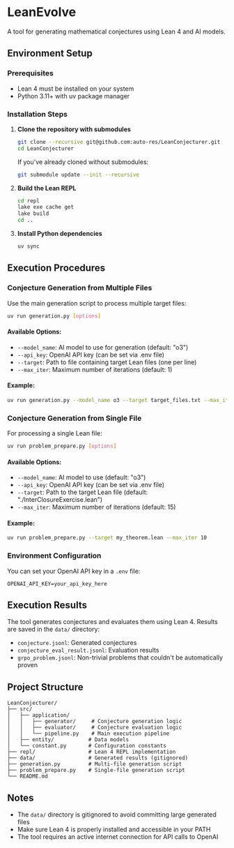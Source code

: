 # LeanEvolve

A tool for generating mathematical conjectures using Lean 4 and AI models.

## Environment Setup

### Prerequisites
- Lean 4 must be installed on your system
- Python 3.11+ with uv package manager

### Installation Steps

1. **Clone the repository with submodules**
   ```bash
   git clone --recursive git@github.com:auto-res/LeanConjecturer.git
   cd LeanConjecturer
   ```
   
   If you've already cloned without submodules:
   ```bash
   git submodule update --init --recursive
   ```

2. **Build the Lean REPL**
   ```bash
   cd repl
   lake exe cache get
   lake build
   cd ..
   ```

3. **Install Python dependencies**
   ```bash
   uv sync
   ```

## Execution Procedures

### Conjecture Generation from Multiple Files

Use the main generation script to process multiple target files:

```bash
uv run generation.py [options]
```

#### Available Options:
- `--model_name`: AI model to use for generation (default: "o3")
- `--api_key`: OpenAI API key (can be set via .env file)
- `--target`: Path to file containing target Lean files (one per line)
- `--max_iter`: Maximum number of iterations (default: 1)

#### Example:
```bash
uv run generation.py --model_name o3 --target target_files.txt --max_iter 5
```

### Conjecture Generation from Single File

For processing a single Lean file:

```bash
uv run problem_prepare.py [options]
```

#### Available Options:
- `--model_name`: AI model to use (default: "o3")
- `--api_key`: OpenAI API key (can be set via .env file)
- `--target`: Path to the target Lean file (default: "./InterClosureExercise.lean")
- `--max_iter`: Maximum number of iterations (default: 15)

#### Example:
```bash
uv run problem_prepare.py --target my_theorem.lean --max_iter 10
```

### Environment Configuration

You can set your OpenAI API key in a `.env` file:
```
OPENAI_API_KEY=your_api_key_here
```

## Execution Results

The tool generates conjectures and evaluates them using Lean 4. Results are saved in the `data/` directory:

- `conjecture.jsonl`: Generated conjectures
- `conjecture_eval_result.jsonl`: Evaluation results
- `grpo_problem.jsonl`: Non-trivial problems that couldn't be automatically proven

## Project Structure

```
LeanConjecturer/
├── src/
│   ├── application/
│   │   ├── generator/     # Conjecture generation logic
│   │   ├── evaluator/     # Conjecture evaluation logic
│   │   └── pipeline.py    # Main execution pipeline
│   ├── entity/           # Data models
│   └── constant.py       # Configuration constants
├── repl/                 # Lean 4 REPL implementation
├── data/                 # Generated results (gitignored)
├── generation.py         # Multi-file generation script
├── problem_prepare.py    # Single-file generation script
└── README.md
```

## Notes

- The `data/` directory is gitignored to avoid committing large generated files
- Make sure Lean 4 is properly installed and accessible in your PATH
- The tool requires an active internet connection for API calls to OpenAI
